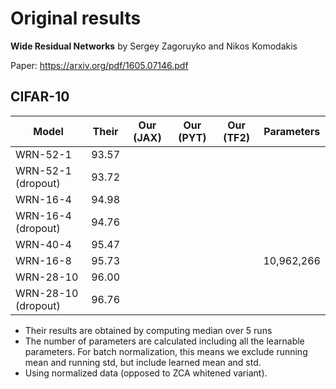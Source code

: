 # Original results

**Wide Residual Networks**
by Sergey Zagoruyko and Nikos Komodakis

Paper: https://arxiv.org/pdf/1605.07146.pdf

## CIFAR-10

| Model               | Their | Our (JAX) | Our (PYT) | Our (TF2) | Parameters |
|---------------------|-------|------------|-----------|-----------|------------|
| WRN-52-1            | 93.57 |            |           |           |            |
| WRN-52-1 (dropout)  | 93.72 |            |           |           |            |
| WRN-16-4            | 94.98 |            |           |           |            |
| WRN-16-4 (dropout)  | 94.76 |            |           |           |            |
| WRN-40-4            | 95.47 |            |           |           |            |
| WRN-16-8            | 95.73 |            |           |           | 10,962,266 |
| WRN-28-10           | 96.00 |            |           |           |            |
| WRN-28-10 (dropout) | 96.76 |            |           |           |            |

* Their results are obtained by computing median over 5 runs
* The number of parameters are calculated including all the learnable parameters.
For batch normalization, this means we exclude running mean and running std, but include learned mean and std.
* Using normalized data (opposed to ZCA whitened variant).

